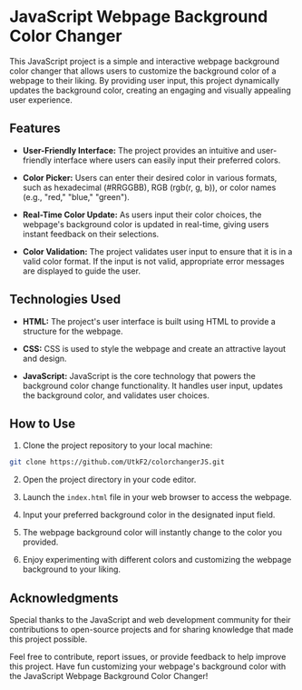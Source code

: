 # JavaScript Webpage Background Color Changer

This JavaScript project is a simple and interactive webpage background color changer that allows users to customize the background color of a webpage to their liking. By providing user input, this project dynamically updates the background color, creating an engaging and visually appealing user experience.

## Features

- **User-Friendly Interface:** The project provides an intuitive and user-friendly interface where users can easily input their preferred colors.

- **Color Picker:** Users can enter their desired color in various formats, such as hexadecimal (#RRGGBB), RGB (rgb(r, g, b)), or color names (e.g., "red," "blue," "green").

- **Real-Time Color Update:** As users input their color choices, the webpage's background color is updated in real-time, giving users instant feedback on their selections.

- **Color Validation:** The project validates user input to ensure that it is in a valid color format. If the input is not valid, appropriate error messages are displayed to guide the user.

## Technologies Used

- **HTML:** The project's user interface is built using HTML to provide a structure for the webpage.

- **CSS:** CSS is used to style the webpage and create an attractive layout and design.

- **JavaScript:** JavaScript is the core technology that powers the background color change functionality. It handles user input, updates the background color, and validates user choices.

## How to Use

1. Clone the project repository to your local machine:

```bash
git clone https://github.com/UtkF2/colorchangerJS.git
```

2. Open the project directory in your code editor.

3. Launch the `index.html` file in your web browser to access the webpage.

4. Input your preferred background color in the designated input field.

5. The webpage background color will instantly change to the color you provided.

6. Enjoy experimenting with different colors and customizing the webpage background to your liking.

## Acknowledgments

Special thanks to the JavaScript and web development community for their contributions to open-source projects and for sharing knowledge that made this project possible.

Feel free to contribute, report issues, or provide feedback to help improve this project. Have fun customizing your webpage's background color with the JavaScript Webpage Background Color Changer!
